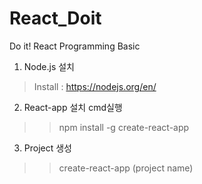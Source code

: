 # React_Doit

Do it!
React Programming Basic

1. Node.js 설치
>Install : https://nodejs.org/en/

2. React-app 설치
cmd실행
>> npm install -g create-react-app

3. Project 생성
>> create-react-app (project name)


